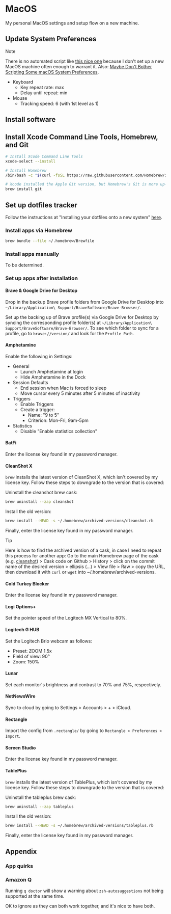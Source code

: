 # MacOS

My personal MacOS settings and setup flow on a new machine.

## Update System Preferences

> [!NOTE]
> There is no automated script like [this nice one](https://github.com/mathiasbynens/dotfiles/blob/main/.macos)
> because I don't set up a new MacOS machine often enough to warrant it.
> Also: [Maybe Don't Bother Scripting Some macOS System Preferences](https://assert.cc/posts/maybe-dont-script-macos-prefs/).

- Keyboard
  - Key repeat rate: max
  - Delay until repeat: min
- Mouse
  - Tracking speed: 6 (with 1st level as 1)

## Install software

## Install Xcode Command Line Tools, Homebrew, and Git

```zsh
# Install Xcode Command Line Tools
xcode-select --install

# Install Homebrew
/bin/bash -c "$(curl -fsSL https://raw.githubusercontent.com/Homebrew/install/HEAD/install.sh)"

# Xcode installed the Apple Git version, but Homebrew's Git is more up-to-date
brew install git
```

## Set up dotfiles tracker

Follow the instructions at "Installing your dotfiles onto a new system" [here](https://www.atlassian.com/git/tutorials/dotfiles).

### Install apps via Homebrew

```zsh
brew bundle --file ~/.homebrew/Brewfile
```

### Install apps manually

To be determined.

### Set up apps after installation

#### Brave & Google Drive for Desktop

Drop in the backup Brave profile folders from Google Drive for Desktop into
`~/Library/Application\ Support/BraveSoftware/Brave-Browser/`.

Set up the backing up of Brave profile(s) via Google Drive for Desktop by
syncing the corresponding profile folder(s) at `~/Library/Application\ Support/BraveSoftware/Brave-Browser/`.
To see which folder to sync for a profile, go to `brave://version/` and look
for the `Profile Path`.

#### Amphetamine

Enable the following in Settings:

- General
  - Launch Amphetamine at login
  - Hide Amphetamine in the Dock
- Session Defaults
  - End session when Mac is forced to sleep
  - Move cursor every 5 minutes after 5 minutes of inactivity
- Triggers
  - Enable Triggers
  - Create a trigger:
    - Name: "9 to 5"
    - Criterion: Mon-Fri, 9am-5pm
- Statistics
  - Disable "Enable statistics collection"

#### BatFi

Enter the license key found in my password manager.

#### CleanShot X

`brew` installs the latest version of CleanShot X, which isn't covered by my
license key. Follow these steps to downgrade to the version that is covered:

Uninstall the cleanshot brew cask:

```zsh
brew uninstall --zap cleanshot

```

Install the old version:

```zsh
brew install --HEAD -s ~/.homebrew/archived-versions/cleanshot.rb
```

Finally, enter the license key found in my password manager.

> [!TIP]
> Here is how to find the archived version of a cask, in case I need to repeat
> this process for another app: Go to the main Homebrew page of the cask (e.g.
> [cleanshot](https://formulae.brew.sh/cask/cleanshot)) > Cask code on Github >
> History > click on the commit name of the desired version > ellipsis (...) >
> View file > Raw > copy the URL, then download it with `curl` or `wget` into ~/.homebrew/archived-versions.

#### Cold Turkey Blocker

Enter the license key found in my password manager.

#### Logi Options+

Set the pointer speed of the Logitech MX Vertical to 80%.

#### Logitech G HUB

Set the Logitech Brio webcam as follows:

- Preset: ZOOM 1.5x
- Field of view: 90°
- Zoom: 150%

#### Lunar

Set each monitor's brightness and contrast to 70% and 75%, respectively.

#### NetNewsWire

Sync to cloud by going to Settings > Accounts > + > iCloud.

#### Rectangle

Import the config from `.rectangle/` by going to `Rectangle > Preferences > Import`.

#### Screen Studio

Enter the license key found in my password manager.

#### TablePlus

`brew` installs the latest version of TablePlus, which isn't covered by my
license key. Follow these steps to downgrade to the version that is covered:

Uninstall the tableplus brew cask:

```zsh
brew uninstall --zap tableplus

```

Install the old version:

```zsh
brew install --HEAD -s ~/.homebrew/archived-versions/tableplus.rb
```

Finally, enter the license key found in my password manager.

## Appendix

### App quirks

### Amazon Q

Running `q doctor` will show a warning about `zsh-autosuggestions` not being
supported at the same time.

OK to ignore as they can both work together, and it's nice to have both.

